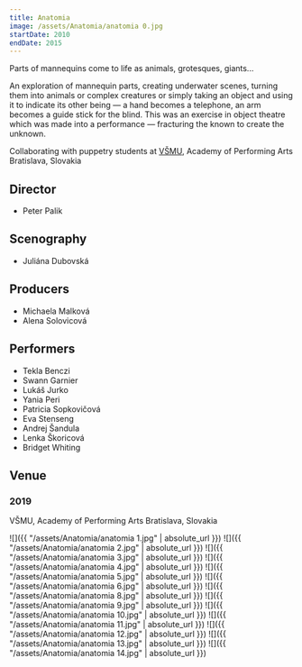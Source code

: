 ```yaml
---
title: Anatomia
image: /assets/Anatomia/anatomia 0.jpg
startDate: 2010
endDate: 2015
---
```


Parts of mannequins come to life as animals, grotesques, giants...

An exploration of mannequin parts, creating underwater scenes, turning them into animals or complex creatures or simply taking an object and using it to indicate its other being — a hand becomes a telephone, an arm becomes a guide stick for the blind. This was an exercise in object theatre which was made into a performance — fracturing the known to create the unknown.

Collaborating with puppetry students at [VŠMU](https://www.vsmu.sk/en/), Academy of Performing Arts Bratislava, Slovakia

## Director
- Peter Palik

## Scenography
- Juliána Dubovská

## Producers
- Michaela Malková
- Alena Solovicová

## Performers
- Tekla Benczi
- Swann Garnier
- Lukáš Jurko
- Yania Peri
- Patricia Sopkovičová
- Eva Stenseng
- Andrej Šandula
- Lenka Škoricová
- Bridget Whiting

## Venue
### 2019
VŠMU, Academy of Performing Arts Bratislava, Slovakia

![]({{ "/assets/Anatomia/anatomia 1.jpg" | absolute_url }})
![]({{ "/assets/Anatomia/anatomia 2.jpg" | absolute_url }})
![]({{ "/assets/Anatomia/anatomia 3.jpg" | absolute_url }})
![]({{ "/assets/Anatomia/anatomia 4.jpg" | absolute_url }})
![]({{ "/assets/Anatomia/anatomia 5.jpg" | absolute_url }})
![]({{ "/assets/Anatomia/anatomia 6.jpg" | absolute_url }})
![]({{ "/assets/Anatomia/anatomia 8.jpg" | absolute_url }})
![]({{ "/assets/Anatomia/anatomia 9.jpg" | absolute_url }})
![]({{ "/assets/Anatomia/anatomia 10.jpg" | absolute_url }})
![]({{ "/assets/Anatomia/anatomia 11.jpg" | absolute_url }})
![]({{ "/assets/Anatomia/anatomia 12.jpg" | absolute_url }})
![]({{ "/assets/Anatomia/anatomia 13.jpg" | absolute_url }})
![]({{ "/assets/Anatomia/anatomia 14.jpg" | absolute_url }})
